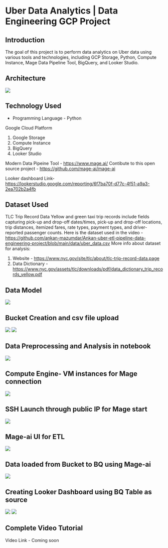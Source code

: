 # Uber Data Analytics |  Data Engineering GCP Project

## Introduction

The goal of this project is to perform data analytics on Uber data using various tools and technologies, including GCP Storage, Python, Compute Instance, Mage Data Pipeline Tool, BigQuery, and Looker Studio.

## Architecture 
<img src="images/architecture.png">

## Technology Used
- Programming Language - Python

Google Cloud Platform
1. Google Storage
2. Compute Instance 
3. BigQuery
4. Looker Studio

Modern Data Pipeine Tool - https://www.mage.ai/
Contibute to this open source project - https://github.com/mage-ai/mage-ai

Looker dashboard Link- https://lookerstudio.google.com/reporting/6f7ba70f-d77c-4f51-a9a3-2ea702b2a4fb

## Dataset Used
TLC Trip Record Data
Yellow and green taxi trip records include fields capturing pick-up and drop-off dates/times, pick-up and drop-off locations, trip distances, itemized fares, rate types, payment types, and driver-reported passenger counts. 
Here is the dataset used in the video - https://github.com/ankan-mazumdar/Ankan-uber-etl-pipeline-data-engineering-project/blob/main/data/uber_data.csv
More info about dataset for analysis:
1. Website - https://www.nyc.gov/site/tlc/about/tlc-trip-record-data.page
2. Data Dictionary - https://www.nyc.gov/assets/tlc/downloads/pdf/data_dictionary_trip_records_yellow.pdf

## Data Model
<img src="images/data_model.jpeg">

## Bucket Creation and csv file upload
<img src="images/Bucket creation.png">
<img src="images/Csvfile.png">

## Data Preprocessing and Analysis in notebook
<img src="images/Colab.png">

## Compute Engine- VM instances for Mage connection
<img src="images/VMinstance.png">

## SSH Launch through public IP for Mage start 
<img src="images/MageSSH.png">

## Mage-ai UI for ETL
<img src="images/Mage-ai_ETL.png">

## Data loaded from Bucket to BQ using Mage-ai
<img src="images/BQ.png">

## Creating Looker Dashboard using BQ Table as source
<img src="images/Looker.png">
<img src="images/Looker2.png">

## Complete Video Tutorial 
Video Link - Coming soon
